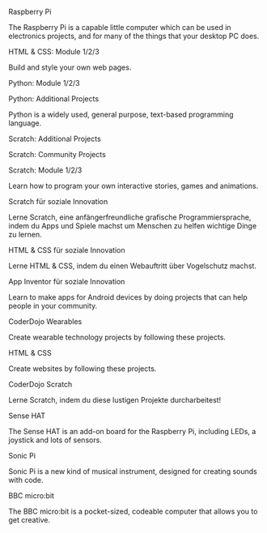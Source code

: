 Raspberry Pi

The Raspberry Pi is a capable little computer which can be used in electronics projects, and for many of the things that your desktop PC does.

HTML & CSS: Module 1/2/3

Build and style your own web pages.

Python: Module 1/2/3

Python: Additional Projects

Python is a widely used, general purpose, text-based programming language.

Scratch: Additional Projects

Scratch: Community Projects

Scratch: Module 1/2/3

Learn how to program your own interactive stories, games and animations.

Scratch für soziale Innovation

Lerne Scratch, eine anfängerfreundliche grafische Programmiersprache, indem du Apps und Spiele machst um Menschen zu helfen wichtige Dinge zu lernen.

HTML & CSS für soziale Innovation

Lerne HTML & CSS, indem du einen Webauftritt über Vogelschutz machst.

App Inventor für soziale Innovation

Learn to make apps for Android devices by doing projects that can help people in your community.

CoderDojo Wearables

Create wearable technology projects by following these projects.

HTML & CSS

Create websites by following these projects.

CoderDojo Scratch

Lerne Scratch, indem du diese lustigen Projekte durcharbeitest!

Sense HAT

The Sense HAT is an add-on board for the Raspberry Pi, including LEDs, a joystick and lots of sensors.

Sonic Pi

Sonic Pi is a new kind of musical instrument, designed for creating sounds with code.

BBC micro:bit

The BBC micro:bit is a pocket-sized, codeable computer that allows you to get creative.